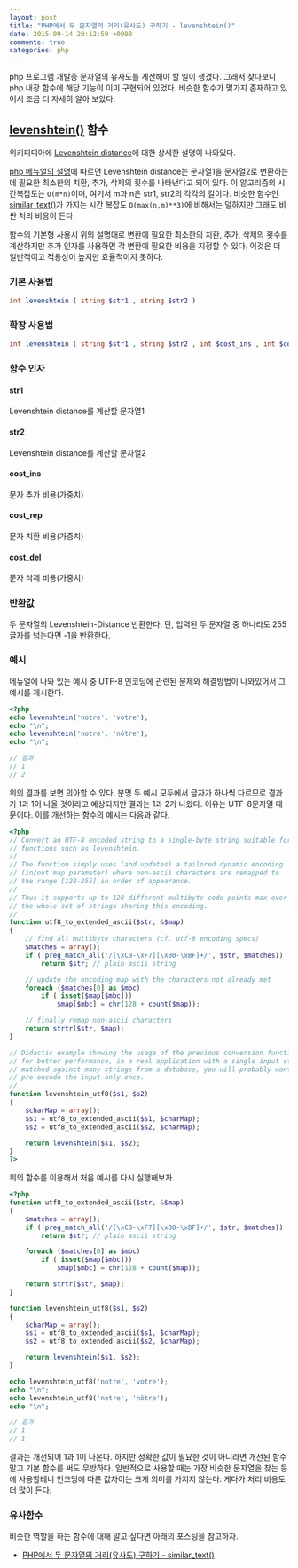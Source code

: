 ```yaml
---
layout: post
title: "PHP에서 두 문자열의 거리(유사도) 구하기 - levenshtein()"
date: 2015-09-14 20:12:59 +0900
comments: true
categories: php
---
```

php 프로그램 개발중 문자열의 유사도를 계산해야 할 일이 생겼다. 그래서 찾다보니 php 내장 함수에 해당 기능이 이미 구현되어 있었다. 비슷한 함수가 몇가지 존재하고 있어서 조금 더 자세히 알아 보았다.

## [levenshtein()](http://php.net/manual/en/function.levenshtein.php) 함수

위키피디아에 [Levenshtein distance](https://en.wikipedia.org/wiki/Levenshtein_distance)에 대한 상세한 설명이 나와있다.

[php 메뉴얼의 설명](http://php.net/manual/en/function.levenshtein.php)에 따르면 Levenshtein distance는 문자열1을 문자열2로 변환하는데 필요한 최소한의 치환, 추가, 삭제의 횟수를 나타낸다고 되어 있다. 이 알고리즘의 시간복잡도는 ```O(m*n)```이며, 여기서 m과 n은 str1, str2의 각각의 길이다. 비슷한 함수인 [similar_text()](http://php.net/manual/en/function.similar-text.php)가 가지는 시간 복잡도 ```O(max(n,m)**3)```에 비해서는 덜하지만 그래도 비싼 처리 비용이 든다.

함수의 기본형 사용시 위의 설명대로 변환에 필요한 최소한의 치환, 추가, 삭제의 횟수를 계산하지만 추가 인자를 사용하면 각 변환에 필요한 비용을 지정할 수 있다. 이것은 더 일반적이고 적용성이 높지만 효율적이지 못하다.

### 기본 사용법

```php
int levenshtein ( string $str1 , string $str2 )
```

### 확장 사용법

```php
int levenshtein ( string $str1 , string $str2 , int $cost_ins , int $cost_rep , int $cost_del )
```

### 함수 인자

#### str1
Levenshtein distance를 계산할 문자열1

#### str2
Levenshtein distance를 계산할 문자열2

#### cost_ins
문자 추가 비용(가중치)

#### cost_rep
문자 치환 비용(가중치)

#### cost_del
문자 삭제 비용(가중치)

### 반환값

두 문자열의 Levenshtein-Distance 반환한다. 단, 입력된 두 문자열 중 하나라도 255 글자를 넘는다면 -1을 반환한다.

### 예시

메뉴얼에 나와 있는 예시 중 UTF-8 인코딩에 관련된 문제와 해결방법이 나와있어서 그 예시를 제시한다.

```php
<?php
echo levenshtein('notre', 'votre');
echo "\n";
echo levenshtein('notre', 'nôtre');
echo "\n";

// 결과
// 1
// 2
```

위의 결과를 보면 의아할 수 있다. 분명 두 예시 모두에서 글자가 하나씩 다르므로 결과가 1과 1이 나올 것이라고 예상되지만 결과는 1과 2가 나왔다. 이유는 UTF-8문자열 때문이다. 이를 개선하는 함수의 예시는 다음과 같다.

```php
<?php
// Convert an UTF-8 encoded string to a single-byte string suitable for
// functions such as levenshtein.
//
// The function simply uses (and updates) a tailored dynamic encoding
// (in/out map parameter) where non-ascii characters are remapped to
// the range [128-255] in order of appearance.
//
// Thus it supports up to 128 different multibyte code points max over
// the whole set of strings sharing this encoding.
//
function utf8_to_extended_ascii($str, &$map)
{
    // find all multibyte characters (cf. utf-8 encoding specs)
    $matches = array();
    if (!preg_match_all('/[\xC0-\xF7][\x80-\xBF]+/', $str, $matches))
        return $str; // plain ascii string

    // update the encoding map with the characters not already met
    foreach ($matches[0] as $mbc)
        if (!isset($map[$mbc]))
            $map[$mbc] = chr(128 + count($map));

    // finally remap non-ascii characters
    return strtr($str, $map);
}

// Didactic example showing the usage of the previous conversion function but,
// for better performance, in a real application with a single input string
// matched against many strings from a database, you will probably want to
// pre-encode the input only once.
//
function levenshtein_utf8($s1, $s2)
{
    $charMap = array();
    $s1 = utf8_to_extended_ascii($s1, $charMap);
    $s2 = utf8_to_extended_ascii($s2, $charMap);

    return levenshtein($s1, $s2);
}
?>
```

위의 함수를 이용해서 처음 예시를 다시 실행해보자.

```php
<?php
function utf8_to_extended_ascii($str, &$map)
{
    $matches = array();
    if (!preg_match_all('/[\xC0-\xF7][\x80-\xBF]+/', $str, $matches))
        return $str; // plain ascii string

    foreach ($matches[0] as $mbc)
        if (!isset($map[$mbc]))
            $map[$mbc] = chr(128 + count($map));

    return strtr($str, $map);
}

function levenshtein_utf8($s1, $s2)
{
    $charMap = array();
    $s1 = utf8_to_extended_ascii($s1, $charMap);
    $s2 = utf8_to_extended_ascii($s2, $charMap);

    return levenshtein($s1, $s2);
}

echo levenshtein_utf8('notre', 'votre');
echo "\n";
echo levenshtein_utf8('notre', 'nôtre');
echo "\n";

// 결과
// 1
// 1
```

결과는 개선되어 1과 1이 나온다. 하지만 정확한 값이 필요한 것이 아니라면 개선된 함수말고 기본 함수를 써도 무방하다. 일반적으로 사용할 때는 가장 비슷한 문자열을 찾는 등에 사용할테니 인코딩에 따른 값차이는 크게 의미를 가지지 않는다. 게다가 처리 비용도 더 많이 든다.

### 유사함수

비슷한 역할을 하는 함수에 대해 알고 싶다면 아래의 포스팅을 참고하자.

* [PHP에서 두 문자열의 거리(유사도) 구하기 - similar_text()](/2015/09/14/calculate-distance-between-two-strings-in-php-similar-text/)